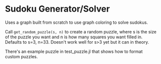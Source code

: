 # Sudoku Generator/Solver

Uses a graph built from scratch to use graph coloring to solve sudokus.

Call `get_random_puzzle(s, n)` to create a random puzzle, where s is the size of the puzzle you want and n is how many squares you want filled in.
Defaults to s=3, n=33. Doesn't work well for s>3 yet but it can in theory.

There's an example puzzle in test_puzzle.jl that shows how to format custom puzzles.

